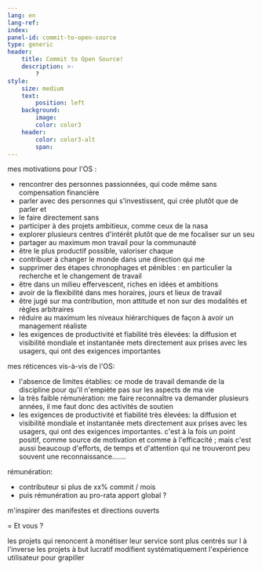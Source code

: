 ```yaml
---
lang: en
lang-ref: 
index:
panel-id: commit-to-open-source
type: generic
header:
    title: Commit to Open Source!
    description: >-
        ?
style:
    size: medium
    text:
        position: left
    background:
        image:
        color: color3
    header:
        color: color3-alt
        span:
---
```


mes motivations pour l'OS :
- rencontrer des personnes passionnées, qui code même sans compensation financière
- parler avec des personnes qui s'investissent, qui crée plutôt que de parler et 
- le faire directement sans
- participer à des projets ambitieux, comme ceux de la nasa
- explorer plusieurs centres d'intérêt plutôt que de me focaliser sur un seu
- partager au maximum mon travail pour la communauté
- être le plus productif possible, valoriser chaque 
- contribuer à changer le monde dans une direction qui me 
- supprimer des étapes chronophages et pénibles : en particulier la recherche et le changement de travail
- être dans un milieu effervescent, riches en idées et ambitions
- avoir de la flexibilité dans mes horaires, jours et lieux de travail
- être jugé sur ma contribution, mon attitude et non sur des modalités et règles arbitraires
- réduire au maximum les niveaux hiérarchiques de façon à avoir un management réaliste
- les exigences de productivité et fiabilité très élevées: la diffusion et visibilité mondiale et instantanée mets directement aux prises avec les usagers, qui ont des exigences importantes

mes réticences vis-à-vis de l'OS:
- l'absence de limites établies: ce mode de travail demande de la discipline pour qu'il n'empiète pas sur les aspects de ma vie
- la très faible rémunération: me faire reconnaître va demander plusieurs années, il me faut donc des activités de soutien
- les exigences de productivité et fiabilité très élevées: la diffusion et visibilité mondiale et instantanée mets directement aux prises avec les usagers, qui ont des exigences importantes. c'est à la fois un point positif, comme source de motivation et comme à l'efficacité ; mais c'est aussi beaucoup d'efforts, de temps et d'attention qui ne trouveront peu souvent une reconnaissance.......

rémunération:
- contributeur si plus de xx% commit / mois 
- puis rémunération au pro-rata apport global ?

m'inspirer des manifestes et directions ouverts

= Et vous ?

les projets qui renoncent à monétiser leur service sont plus centrés sur l
à l'inverse les projets à but lucratif modifient systématiquement l'expérience utilisateur pour grapiller 
